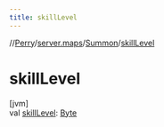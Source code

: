 ```yaml
---
title: skillLevel
---
```

//[Perry](../../../index.html)/[server.maps](../index.html)/[Summon](index.html)/[skillLevel](skill-level.html)



# skillLevel



[jvm]\
val [skillLevel](skill-level.html): [Byte](https://kotlinlang.org/api/latest/jvm/stdlib/kotlin/-byte/index.html)




